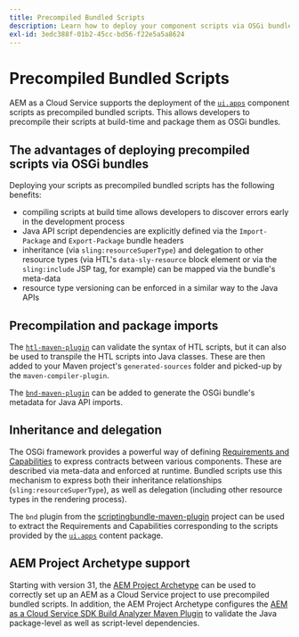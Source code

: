 ```yaml
---
title: Precompiled Bundled Scripts
description: Learn how to deploy your component scripts via OSGi bundles to Adobe Experience Manager Cloud Service.
exl-id: 3edc388f-01b2-45cc-bd56-f22e5a5a8624
---
```

# Precompiled Bundled Scripts

AEM as a Cloud Service supports the deployment of the [`ui.apps`](https://experienceleague.adobe.com/docs/experience-manager-cloud-service/implementing/developing/aem-project-content-package-structure.html#code-packages-%2F-osgi-bundles) component scripts as precompiled bundled scripts. This allows developers to precompile their scripts at build-time and package them as OSGi bundles.

## The advantages of deploying precompiled scripts via OSGi bundles

Deploying your scripts as precompiled bundled scripts has the following benefits:

+ compiling scripts at build time allows developers to discover errors early in the development process
+ Java API script dependencies are explicitly defined via the `Import-Package` and `Export-Package` bundle headers
+ inheritance (via `sling:resourceSuperType`) and delegation to other resource types (via HTL's `data-sly-resource` block element or via the `sling:include` JSP tag, for example) can be mapped via the bundle's meta-data
+ resource type versioning can be enforced in a similar way to the Java APIs

## Precompilation and package imports

The [`htl-maven-plugin`](https://sling.apache.org/components/htl-maven-plugin/index.html) can validate the syntax of HTL scripts, but it can also be used to transpile the HTL scripts into Java classes. These are then added to your Maven project's `generated-sources` folder and picked-up by the `maven-compiler-plugin`.

The [`bnd-maven-plugin`](https://github.com/bndtools/bnd/tree/master/maven/bnd-maven-plugin) can be added to generate the OSGi bundle's metadata for Java API imports.

## Inheritance and delegation

The OSGi framework provides a powerful way of defining [Requirements and Capabilities](https://docs.osgi.org/specification/osgi.core/7.0.0/framework.module.html#framework.module.dependencies) to express contracts between various components. These are described via meta-data and enforced at runtime. Bundled scripts use this mechanism to express both their inheritance relationships (`sling:resourceSuperType`), as well as delegation (including other resource types in the rendering process).

The `bnd` plugin from the [scriptingbundle-maven-plugin](https://sling.apache.org/components/scriptingbundle-maven-plugin/bnd.html) project can be used to extract the Requirements and Capabilities corresponding to the scripts provided by the [`ui.apps`](https://experienceleague.adobe.com/docs/experience-manager-cloud-service/implementing/developing/aem-project-content-package-structure.html#code-packages-%2F-osgi-bundles) content package.

## AEM Project Archetype support

Starting with version 31, the [AEM Project Archetype](https://experienceleague.adobe.com/docs/experience-manager-core-components/using/developing/archetype/using.html) can be used to correctly set up an AEM as a Cloud Service project to use precompiled bundled scripts. In addition, the AEM Project Archetype configures the [AEM as a Cloud Service SDK Build Analyzer Maven Plugin](/help/developing/archetype/build-analyzer-maven-plugin.md) to validate the Java package-level as well as script-level dependencies.
